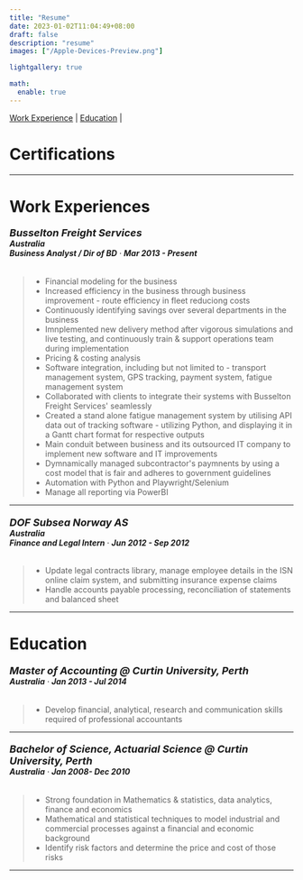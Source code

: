 ```yaml
---
title: "Resume"
date: 2023-01-02T11:04:49+08:00
draft: false
description: "resume"
images: ["/Apple-Devices-Preview.png"]

lightgallery: true

math:
  enable: true
---
```


[Work Experience](#work-experience) | [Education](#education) |

<!-- [Awards](#awards) -->

# Certifications

<!-- ###### <font size="4.5"> **CKA: Certified Kubernetes Administrator @ The Linux Foundation** </font> <div style="text-align: left"> **Singapore** · **Sep 2021** </div>

> - [Verify Certification](https://www.credly.com/badges/0d7f4c1e-8c59-4aec-8a43-e4400e0d2079?source=linked_in_profile) -->

---

# Work Experiences

###### <font size="4.5"> **Busselton Freight Services** </font> <div style="text-align: left">**Australia** <br> **Business Analyst / Dir of BD** · **Mar 2013 - Present**</div>

> - Financial modeling for the business
> - Increased efficiency in the business through business improvement - route efficiency in fleet reduciong costs
> - Continuously identifying savings over several departments in the business
> - Imnplemented new delivery method after vigorous simulations and live testing, and continuously train & support operations team during implementation
> - Pricing & costing analysis
> - Software integration, including but not limited to - transport management system, GPS tracking, payment system, fatigue management system
> - Collaborated with clients to integrate their systems with Busselton Freight Services' seamlessly
> - Created a stand alone fatigue management system by utilising API data out of tracking software - utilizing Python, and displaying it in a Gantt chart format for respective outputs
> - Main conduit between business and its outsourced IT company to implement new software and IT improvements
> - Dymnamically managed subcontractor's paymnents by using a cost model that is fair and adheres to government guidelines
> - Automation with Python and Playwright/Selenium
> - Manage all reporting via PowerBI

---

###### <font size="4.5"> **DOF Subsea Norway AS** </font> <div style="text-align: left">**Australia** <br> **Finance and Legal Intern** · **Jun 2012 - Sep 2012** </div>

> - Update legal contracts library, manage employee details in the ISN online claim system, and submitting insurance expense claims
> - Handle accounts payable processing, reconciliation of statements and balanced sheet

---

# Education

###### <font size="4.5"> **Master of Accounting @ Curtin University, Perth**</font> <div style="text-align: left"> **Australia** · **Jan 2013 - Jul 2014** </div>

> - Develop financial, analytical, research and communication skills required of professional accountants

---

###### <font size="4.5"> **Bachelor of Science, Actuarial Science @ Curtin University, Perth**</font> <div style="text-align: left"> **Australia** · **Jan 2008- Dec 2010** </div>

> - Strong foundation in Mathematics & statistics, data analytics, finance and economics
> - Mathematical and statistical techniques to model industrial and commercial processes against a financial and economic background
> - Identify risk factors and determine the price and cost of those risks

---

<!-- # Awards

###### <font size="4.5"> **Ho See Beng Scholarship @ Singapore Management University**</font> <div style="text-align: left"> **Singapore** · **Jan 2017 - Dec 2017** </div>

> - Receipient, Bond Free Scholarship (SMU-ADMINISTERED)

---

###### <font size="4.5"> **National Service @ Criminal Investigation Department**</font> <div style="text-align: left"> **Singapore** · **May 2013 - March 2015** </div>

> - Received Grade A (Top 10% of Cohort): Presented with a written and signed testimonial by the Deputy Director of Criminal Investigation Department in Singapore
>
> - CID Director Awards: Awarded by the Director of the Criminal Investigation Department to select officers for consistently excellent performance over the course of the year.
>
> - Comissioner of Police Commendation: Awarded by the Commissioner of Police in recognition of exemplary work and dedicated service. -->
